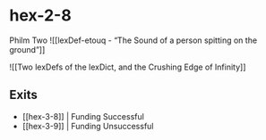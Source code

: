 # hex-2-8

Philm Two 
![[lexDef-etouq - “The Sound of a person spitting on the ground”]]

![[Two lexDefs of the lexDict, and the Crushing Edge of Infinity]]

## Exits
- [[hex-3-8]] | Funding Successful 
- [[hex-3-9]] | Funding Unsuccessful 
